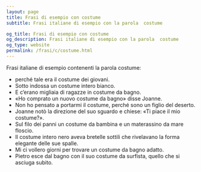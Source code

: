 ```yaml
---
layout: page
title: Frasi di esempio con costume 
subtitle: Frasi italiane di esempio con la parola  costume

og_title: Frasi di esempio con costume 
og_description: Frasi italiane di esempio con la parola  costume
og_type: website
permalink: /frasi/c/costume.html
---
```


Frasi italiane di esempio contenenti la parola costume:


- perché tale era il costume dei giovani.
- Sotto indossa un costume intero bianco.
- E c’erano migliaia di ragazze in costume da bagno.
- «Ho comprato un nuovo costume da bagno» disse Joanne.
- Non ho pensato a portarmi il costume, perché sono un figlio del deserto.
- Joanne notò la direzione del suo sguardo e chiese: «Ti piace il mio costume?».
- Sul filo dei panni un costume da bambina e un materassino da mare floscio.
- Il costume intero nero aveva bretelle sottili che rivelavano la forma elegante delle sue spalle.
- Mi ci vollero giorni per trovare un costume da bagno adatto.
- Pietro esce dal bagno con il suo costume da surfista, quello che si asciuga subito.
